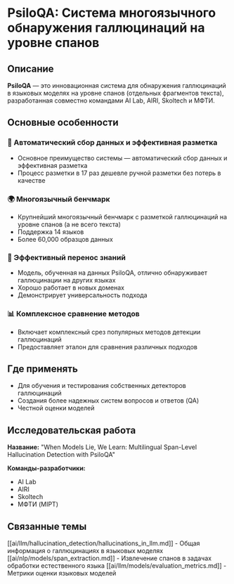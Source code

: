 # PsiloQA: Система многоязычного обнаружения галлюцинаций на уровне спанов

## Описание
**PsiloQA** — это инновационная система для обнаружения галлюцинаций в языковых моделях на уровне спанов (отдельных фрагментов текста), разработанная совместно командами AI Lab, AIRI, Skoltech и МФТИ.

## Основные особенности

### 🧠 Автоматический сбор данных и эффективная разметка
- Основное преимущество системы — автоматический сбор данных и эффективная разметка
- Процесс разметки в 17 раз дешевле ручной разметки без потерь в качестве

### 🌍 Многоязычный бенчмарк
- Крупнейший многоязычный бенчмарк с разметкой галлюцинаций на уровне спанов (а не всего текста)
- Поддержка 14 языков
- Более 60,000 образцов данных

### 🔄 Эффективный перенос знаний
- Модель, обученная на данных PsiloQA, отлично обнаруживает галлюцинации на других языках
- Хорошо работает в новых доменах
- Демонстрирует универсальность подхода

### 📊 Комплексное сравнение методов
- Включает комплексный срез популярных методов детекции галлюцинаций
- Предоставляет эталон для сравнения различных подходов

## Где применять
- Для обучения и тестирования собственных детекторов галлюцинаций
- Создания более надежных систем вопросов и ответов (QA)
- Честной оценки моделей

## Исследовательская работа
**Название:** "When Models Lie, We Learn: Multilingual Span-Level Hallucination Detection with PsiloQA"

**Команды-разработчики:**
- AI Lab
- AIRI
- Skoltech
- МФТИ (MIPT)

## Связанные темы
[[ai/llm/hallucination_detection/hallucinations_in_llm.md]] - Общая информация о галлюцинациях в языковых моделях
[[ai/nlp/models/span_extraction.md]] - Извлечение спанов в задачах обработки естественного языка
[[ai/llm/models/evaluation_metrics.md]] - Метрики оценки языковых моделей